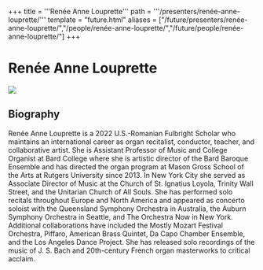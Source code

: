 +++
title = '''Renée Anne Louprette'''
path = '''/presenters/renée-anne-louprette/'''
template = "future.html"
aliases = ["/future/presenters/renée-anne-louprette/","/people/renée-anne-louprette/","/future/people/renée-anne-louprette/"]
+++

<h1>Renée Anne Louprette</h1>

<img class="speaker-photo" src="https://custom.cvent.com/C3A4539B19F74ABCB6FCE437F6BC0A74/files/event/910aaf2914d44586a56fbd0b3b2c31c0/8d170221d23944a098f81994995edce5.jpg">
<h2>Biography</h2>
<p>Renée Anne Louprette is a 2022 U.S.-Romanian Fulbright Scholar who maintains an international career as organ recitalist, conductor, teacher, and collaborative artist. She is Assistant Professor of Music and College Organist at Bard College where she is artistic director of the Bard Baroque Ensemble and has directed the organ program at Mason Gross School of the Arts at Rutgers University since 2013. In New York City she served as Associate Director of Music at the Church of St. Ignatius Loyola, Trinity Wall Street, and the Unitarian Church of All Souls. She has performed solo recitals throughout Europe and North America and appeared as concerto soloist with the Queensland Symphony Orchestra in Australia, the Auburn Symphony Orchestra in Seattle, and The Orchestra Now in New York. Additional collaborations have included the Mostly Mozart Festival Orchestra, Piffaro, American Brass Quintet, Da Capo Chamber Ensemble, and the Los Angeles Dance Project. She has released solo recordings of the music of J. S. Bach and 20th-century French organ masterworks to critical acclaim.</p>

